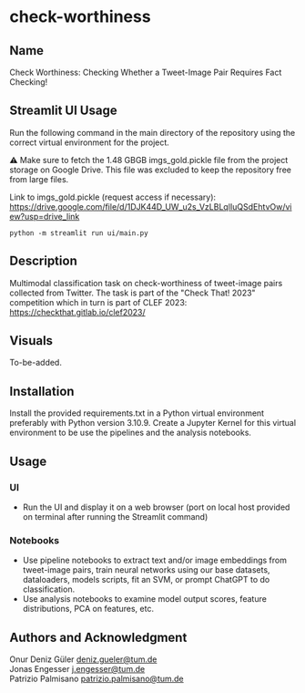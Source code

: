 # check-worthiness

## Name
Check Worthiness: Checking Whether a Tweet-Image Pair Requires Fact Checking!

## Streamlit UI Usage 
Run the following command in the main directory of the repository using the correct virtual environment for the project. 

⚠️ Make sure to fetch the 1.48 GBGB imgs_gold.pickle file from the project storage on Google Drive. This file was excluded to keep the repository free from large files.

Link to imgs_gold.pickle (request access if necessary): https://drive.google.com/file/d/1DJK44D_UW_u2s_VzLBLqlIuQSdEhtvOw/view?usp=drive_link

`python -m streamlit run ui/main.py`


## Description
Multimodal classification task on check-worthiness of tweet-image pairs collected from Twitter. The task is part of the "Check That! 2023" competition which in turn is part of CLEF 2023: https://checkthat.gitlab.io/clef2023/

## Visuals
To-be-added.

## Installation
Install the provided requirements.txt in a Python virtual environment preferably with Python version 3.10.9. Create a Jupyter Kernel for this virtual environment to be use the pipelines and the analysis notebooks.

## Usage
### UI 
- Run the UI and display it on a web browser (port on local host provided on terminal after running the Streamlit command)
### Notebooks 
- Use pipeline notebooks to extract text and/or image embeddings from tweet-image pairs, train neural networks using our base datasets, dataloaders, models scripts, fit an SVM, or prompt ChatGPT to do classification. 
- Use analysis notebooks to examine model output scores, feature distributions, PCA on features, etc. 

## Authors and Acknowledgment
Onur Deniz Güler deniz.gueler@tum.de        
Jonas Engesser j.engesser@tum.de            
Patrizio Palmisano patrizio.palmisano@tum.de        
